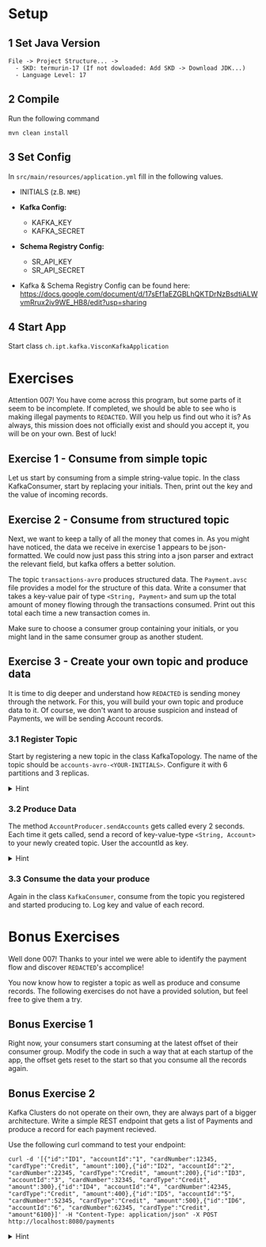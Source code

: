 # Setup

## 1 Set Java Version

```
File -> Project Structure... -> 
  - SKD: termurin-17 (If not dowloaded: Add SKD -> Download JDK...)
  - Language Level: 17
```

## 2 Compile
Run the following command
```
mvn clean install
```

## 3 Set Config
In `src/main/resources/application.yml` fill in the following values.


* INITIALS (z.B. `NME`)
* **Kafka Config:**
  * KAFKA_KEY
  * KAFKA_SECRET

* **Schema Registry Config:**
  * SR_API_KEY
  * SR_API_SECRET
* Kafka & Schema Registry Config can be found here: https://docs.google.com/document/d/17sEf1aEZGBLhQKTDrNzBsdtiALWvmRrux2iv9WE_HB8/edit?usp=sharing


## 4 Start App

Start class `ch.ipt.kafka.VisconKafkaApplication`

# Exercises

Attention 007! You have come across this program, but some parts of it seem to be incomplete. If completed, we should be able to see who is making illegal payments to ```REDACTED```. Will you help us find out who it is? As always, this mission does not officially exist and should you accept it, you will be on your own. Best of luck!
## Exercise 1 - Consume from simple topic

Let us start by consuming from a simple string-value topic. In the class KafkaConsumer, start by replacing your initials. Then, print out the key and the value of incoming records.

## Exercise 2 - Consume from structured topic

Next, we want to keep a tally of all the money that comes in. As you might have noticed, the data we receive in exercise 1 appears to be json-formatted. We could now just pass this string into a json parser and extract the relevant field, but kafka offers a better solution.

The topic ```transactions-avro``` produces structured data. The ```Payment.avsc``` file provides a model for the structure of this data. Write a consumer that takes a key-value pair of type ```<String, Payment>``` and sum up the total amount of money flowing through the transactions consumed. Print out this total each time a new transaction comes in.

Make sure to choose a consumer group containing your initials, or you might land in the same consumer group as another student.

## Exercise 3 - Create your own topic and produce data

It is time to dig deeper and understand how ```REDACTED``` is sending money through the network. For this, you will build your own topic and produce data to it. Of course, we don't want to arouse suspicion and instead of Payments, we will be sending Account records.

### 3.1 Register Topic
Start by registering a new topic in the class KafkaTopology. The name of the topic should be ```accounts-avro-<YOUR-INITIALS>```. Configure it with 6 partitions and 3 replicas.

<details>
  <summary>Hint</summary>
  Use TopicBuilder
</details>


### 3.2 Produce Data

The method ```AccountProducer.sendAccounts``` gets called every 2 seconds. Each time it gets called, send a record of key-value-type ```<String, Account>``` to your newly created topic. User the accountId as key.

<details>
  <summary>Hint</summary>
  AccountDataEnum.getRandomAccount() provides you with random account structures.
</details>

### 3.3 Consume the data your produce

Again in the class ```KafkaConsumer```, consume from the topic you registered and started producing to. Log key and value of each record.


# Bonus Exercises

Well done 007! Thanks to your intel we were able to identify the payment flow and discover ```REDACTED```'s accomplice!

You now know how to register a topic as well as produce and consume records. The following exercises do not have a provided solution, but feel free to give them a try.

## Bonus Exercise 1

Right now, your consumers start consuming at the latest offset of their consumer group. Modify the code in such a way that at each startup of the app, the offset gets reset to the start so that you consume all the records again.

## Bonus Exercise 2

Kafka Clusters do not operate on their own, they are always part of a bigger architecture. Write a simple REST endpoint that gets a list of Payments and produce a record for each payment recieved.

Use the following curl command to test your endpoint:

```
curl -d '[{"id":"ID1", "accountId":"1", "cardNumber":12345, "cardType":"Credit", "amount":100},{"id":"ID2", "accountId":"2", "cardNumber":22345, "cardType":"Credit", "amount":200},{"id":"ID3", "accountId":"3", "cardNumber":32345, "cardType":"Credit", "amount":300},{"id":"ID4", "accountId":"4", "cardNumber":42345, "cardType":"Credit", "amount":400},{"id":"ID5", "accountId":"5", "cardNumber":52345, "cardType":"Credit", "amount":500},{"id":"ID6", "accountId":"6", "cardNumber":62345, "cardType":"Credit", "amount"6100}]' -H "Content-Type: application/json" -X POST http://localhost:8080/payments
```

<details>
  <summary>Hint</summary>
  Use Spring Boot @RestController class annotation: https://spring.io/guides/gs/spring-boot/
</details>